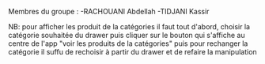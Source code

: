 Membres du groupe : 
    -RACHOUANI Abdellah
    -TIDJANI Kassir


NB: pour afficher les produit de la catégories il faut tout d'abord, choisir la catégorie souhaitée du drawer puis cliquer sur le bouton qui s'affiche au centre de l'app "voir les produits de la catégories" puis pour rechanger la catégorie il suffu de rechoisir à partir du drawer et de refaire la manipulation